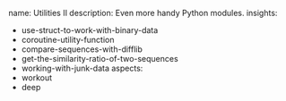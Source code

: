 name: Utilities II
description: Even more handy Python modules.
insights:
  - use-struct-to-work-with-binary-data
  - coroutine-utility-function
  - compare-sequences-with-difflib
  - get-the-similarity-ratio-of-two-sequences
  - working-with-junk-data
aspects:
  - workout
  - deep
